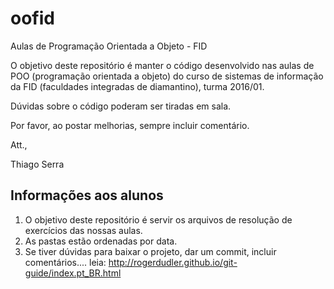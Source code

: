 oofid
======
Aulas de Programação Orientada a Objeto - FID


O objetivo deste repositório é manter o código desenvolvido nas aulas de POO (programação orientada a objeto) do
curso de sistemas de informação da FID (faculdades integradas de diamantino), turma 2016/01.

Dúvidas sobre o código poderam ser tiradas em sala.

Por favor, ao postar melhorias, sempre incluir comentário.


Att.,

Thiago Serra


Informações aos alunos
----------------------
1.  O objetivo deste repositório é servir os arquivos de resolução de exercícios das nossas aulas.
2.  As pastas estão ordenadas por data.
3.  Se tiver dúvidas para baixar o projeto, dar um commit, incluir comentários.... leia: http://rogerdudler.github.io/git-guide/index.pt_BR.html
